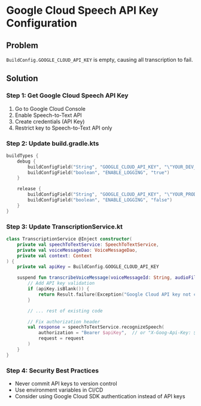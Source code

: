 # Google Cloud Speech API Key Configuration

## Problem
`BuildConfig.GOOGLE_CLOUD_API_KEY` is empty, causing all transcription to fail.

## Solution

### Step 1: Get Google Cloud Speech API Key
1. Go to Google Cloud Console
2. Enable Speech-to-Text API
3. Create credentials (API Key)
4. Restrict key to Speech-to-Text API only

### Step 2: Update build.gradle.kts
```kotlin
buildTypes {
    debug {
        buildConfigField("String", "GOOGLE_CLOUD_API_KEY", "\"YOUR_DEV_API_KEY_HERE\"")
        buildConfigField("boolean", "ENABLE_LOGGING", "true")
    }

    release {
        buildConfigField("String", "GOOGLE_CLOUD_API_KEY", "\"YOUR_PROD_API_KEY_HERE\"")
        buildConfigField("boolean", "ENABLE_LOGGING", "false")
    }
}
```

### Step 3: Update TranscriptionService.kt
```kotlin
class TranscriptionService @Inject constructor(
    private val speechToTextService: SpeechToTextService,
    private val voiceMessageDao: VoiceMessageDao,
    private val context: Context
) {
    private val apiKey = BuildConfig.GOOGLE_CLOUD_API_KEY

    suspend fun transcribeVoiceMessage(voiceMessageId: String, audioFilePath: String): Result<String> {
        // Add API key validation
        if (apiKey.isBlank()) {
            return Result.failure(Exception("Google Cloud API key not configured"))
        }

        // ... rest of existing code

        // Fix authorization header
        val response = speechToTextService.recognizeSpeech(
            authorization = "Bearer $apiKey",  // or "X-Goog-Api-Key: $apiKey"
            request = request
        )
    }
}
```

### Step 4: Security Best Practices
- Never commit API keys to version control
- Use environment variables in CI/CD
- Consider using Google Cloud SDK authentication instead of API keys